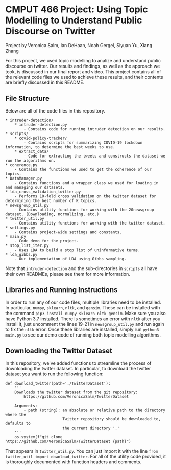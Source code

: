 # CMPUT 466 Project: Using Topic Modelling to Understand Public Discourse on Twitter

Project by Veronica Salm, Ian DeHaan, Noah Gergel, Siyuan Yu, Xiang Zhang

For this project, we used topic modelling to analize and understand public discourse on twitter.
Our results and findings, as well as the approach we took, is discussed in our final report and video.
This project contains all of the relevant code files we used to achieve these results, and their
contents are briefly discussed in this README.

## File Structure
Below are all of the code files in this repository.
```
* intruder-detection/
    * intruder-detection.py
        - Contains code for running intruder detection on our results.
* scripts/
    * covid-policy-tracker/
        - Contains scripts for summarizing COVID-19 lockdown information, to determine the best weeks to use.
    * extract_data/
        - Code for extracting the tweets and constructs the dataset we run the algorithms on.
* coherence.py
    - Contains the functions we used to get the coherence of our topics.
* DataManager.py
    - Contains functions and a wrapper class we used for loading in and managing our datasets.
* lda_cross_validation_twitter.py
    - Performs 10-fold cross validation on the twitter dataset for determining the best number of K topics.
* newsgroup_util.py
    - Contains utility functions for working with the 20newsgroup dataset. (Downloading, normalizing, etc.)
* twitter_util.py
    - Contains utility functions for working with the twitter dataset.
* settings.py
    - Contains project-wide settings and constants. 
* main.py
    - Code demo for the project.
* stop_list_iter.py
    - Uses LDA to build a stop list of uninformative terms.
* lda_gibbs.py
    - Our implementation of LDA using Gibbs sampling.
```

Note that `intruder-detection` and the sub-directories in `scripts` all have their own READMEs, please see them for more information.

## Libraries and Running Instructions
In order to run any of our code files, multiple libraries need to be installed.
In particular, `numpy`, `sklearn`, `nltk`, and `gensim`. These can be installed with the command
`pip3 install numpy sklearn nltk gensim`. Make sure you also have Python 3.7 installed.
There is sometimes an error with `nltk` after you install it,
just uncomment the lines 19-21 in `newsgroup_util.py` and run again to fix the `nltk` error.
Once these libraries are installed, simply run `python3 main.py` to see our demo code of running both topic modelling algorithms.

## Downloading the Twitter Dataset
In this repository, we've added functions to streamline the process of downloading the twitter dataset.
In particular, to download the twitter dataset you want to run the following function:
```
def download_twitter(path='./TwitterDataset'):
    '''
    Downloads the twitter dataset from the git repository:
        https://github.com/VeronicaSalm/TwitterDataset

    Arguments:
        - path (string): an absolute or relative path to the directory where the
                         Twitter repository should be downloaded to, defaults to
                         the current directory '.'
    '''
    os.system(f"git clone https://github.com/VeronicaSalm/TwitterDataset {path}")
```
That appears in `twitter_util.py`. You can just import it with the line `from twitter_util import download_twitter`.
For all of the utility code provided, it is thoroughly documented with function headers and comments.